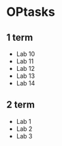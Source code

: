  # OPtasks
 ## 1 term
 - Lab 10
 - Lab 11
 - Lab 12
 - Lab 13
 - Lab 14
 ## 2 term
 - Lab 1
 - Lab 2
 - Lab 3